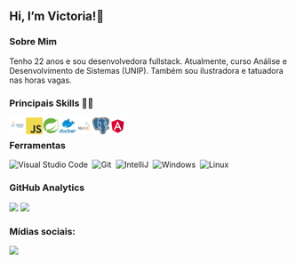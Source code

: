 ##  Hi, I’m Victoria!👋

### Sobre Mim
<p>
    Tenho 22 anos e sou desenvolvedora fullstack. Atualmente, curso Análise e Desenvolvimento de Sistemas (UNIP). Também sou ilustradora e tatuadora nas horas vagas.
<p>
     

### Principais Skills 👩‍💻

<img align="left" alt="Java" width="30px" src="https://raw.githubusercontent.com/github/explore/80688e429a7d4ef2fca1e82350fe8e3517d3494d/topics/java/java.png" />
<img align="left" alt="JavaScript" width="30px" src="https://raw.githubusercontent.com/github/explore/80688e429a7d4ef2fca1e82350fe8e3517d3494d/topics/javascript/javascript.png" />
<img align="left" alt="Spring Boot" width="30px" src="https://raw.githubusercontent.com/github/explore/80688e429a7d4ef2fca1e82350fe8e3517d3494d/topics/spring-boot/spring-boot.png" />
<img align="left" alt="Docker" width="30px" src="https://raw.githubusercontent.com/github/explore/80688e429a7d4ef2fca1e82350fe8e3517d3494d/topics/docker/docker.png" />
<img align="left" alt="Mysql" width="30px" src="https://raw.githubusercontent.com/github/explore/80688e429a7d4ef2fca1e82350fe8e3517d3494d/topics/mysql/mysql.png" />
<img align="left" alt="Postgresql" width="30px" src="https://raw.githubusercontent.com/github/explore/80688e429a7d4ef2fca1e82350fe8e3517d3494d/topics/postgresql/postgresql.png" />
<img align="left" alt="Angular" width="30px" src="https://raw.githubusercontent.com/github/explore/80688e429a7d4ef2fca1e82350fe8e3517d3494d/topics/angular/angular.png" />
<br>

### Ferramentas

![Visual Studio Code](https://img.shields.io/badge/-Visual%20Studio%20Code-05122A?style=for-the-badge&logo=visual-studio-code&logoColor=007ACC)&nbsp;
![Git](https://img.shields.io/badge/-Git-05122A?style=for-the-badge&logo=git)&nbsp;
![IntelliJ](https://img.shields.io/badge/-IntelliJ-05122A?style=for-the-badge&logo=intellij)&nbsp;
![Windows](https://img.shields.io/badge/-Windows-05122A?style=for-the-badge&logo=windows)&nbsp;
![Linux](https://img.shields.io/badge/-linux-05122a?style=for-the-badge&logo=linux)&nbsp;


### GitHub Analytics

<p align="left">
  <img height="145em" src="https://github-readme-stats-eight-theta.vercel.app/api?username=vicmota98&show_icons=true&theme=midnight-purple"/>
  <img height="145em" src="https://github-readme-stats-eight-theta.vercel.app/api/top-langs/?username=vicmota98&layout=compact&langs_count=8&theme=midnight-purple"/>
</p>

### Mídias sociais:

<a href="https://www.linkedin.com/in/victoria-mota98//"><img src="https://img.shields.io/badge/-Victoria_Mota_de_Almeida-0077B5?style=for-the-badge&logo=Linkedin&logoColor=white"/></a>

</p>

<br />
<br />
